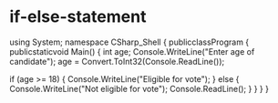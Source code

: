 # if-else-statement

using System;
namespace CSharp_Shell
{
publicclassProgram
    {
publicstaticvoid Main()
        {
int age;
Console.WriteLine("Enter age of candidate");
            age = Convert.ToInt32(Console.ReadLine());

if (age >= 18)
            {
Console.WriteLine("Eligible for vote");
            }
else
            {
Console.WriteLine("Not eligible for vote");
Console.ReadLine();
            }
        }
    }
}
